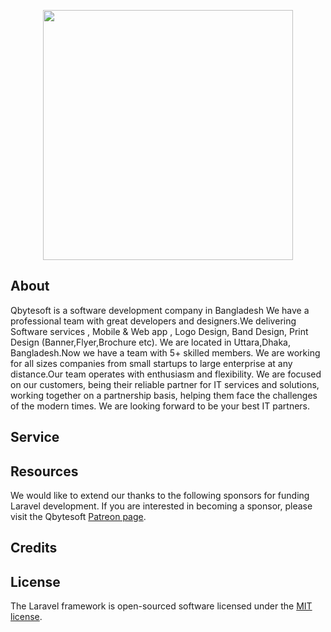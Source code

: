 <p align="center"><img src="https://www.qbytesoft.com/qbytesite/wp-content/uploads/2017/05/qbytsoft_logo.png" width="400"></p>

<p align="center">

</p>

## About 

Qbytesoft is a software development company in Bangladesh
We have a professional team with great developers and designers.We delivering Software services , Mobile & Web app , Logo Design, Band Design, Print Design (Banner,Flyer,Brochure etc). We are located in Uttara,Dhaka, Bangladesh.Now we have a team with 5+ skilled members.
We are working for all sizes companies from small startups to large enterprise at any distance.Our team operates with enthusiasm and flexibility. We are focused on our customers, being their reliable partner for IT services and solutions, working together on a partnership basis, helping them face the challenges of the modern times.
We are looking forward to be your best IT partners.

## Service



## Resources

We would like to extend our thanks to the following sponsors for funding Laravel development. If you are interested in becoming a sponsor, please visit the Qbytesoft [Patreon page](https://www.patreon.com/qbytesoft).


## Credits



## License

The Laravel framework is open-sourced software licensed under the [MIT license](https://opensource.org/licenses/MIT).
